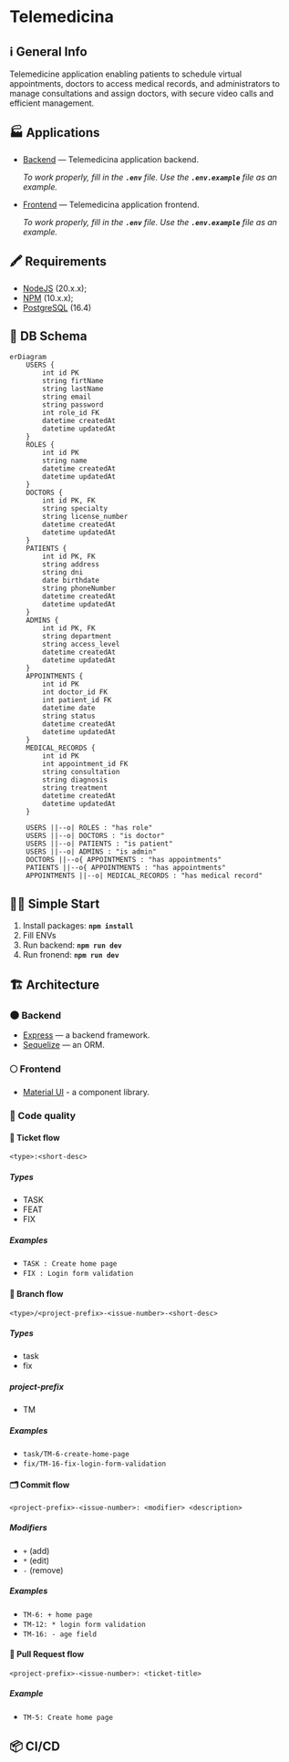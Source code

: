 # Telemedicina

## ℹ️ General Info

Telemedicine application enabling patients to schedule virtual appointments, doctors to access medical records, and administrators to manage consultations and assign doctors, with secure video calls and efficient management.

## 🏭 Applications

-   [Backend](./backend) — Telemedicina application backend.

    _To work properly, fill in the **`.env`** file. Use the **`.env.example`** file as an example._

-   [Frontend](./frontend) — Telemedicina application frontend.

    _To work properly, fill in the **`.env`** file. Use the **`.env.example`** file as an example._

## 🖍 Requirements

-   [NodeJS](https://nodejs.org/en/) (20.x.x);
-   [NPM](https://www.npmjs.com/) (10.x.x);
-   [PostgreSQL](https://www.postgresql.org/) (16.4)

## 💽 DB Schema

```mermaid
erDiagram
    USERS {
        int id PK
        string firtName
        string lastName
        string email
        string password
        int role_id FK
        datetime createdAt
        datetime updatedAt
    }
    ROLES {
        int id PK
        string name
        datetime createdAt
        datetime updatedAt
    }
    DOCTORS {
        int id PK, FK
        string specialty
        string license_number
        datetime createdAt
        datetime updatedAt
    }
    PATIENTS {
        int id PK, FK
        string address
        string dni
        date birthdate
        string phoneNumber
        datetime createdAt
        datetime updatedAt
    }
    ADMINS {
        int id PK, FK
        string department
        string access_level
        datetime createdAt
        datetime updatedAt
    }
    APPOINTMENTS {
        int id PK
        int doctor_id FK
        int patient_id FK
        datetime date
        string status
        datetime createdAt
        datetime updatedAt
    }
    MEDICAL_RECORDS {
        int id PK
        int appointment_id FK
        string consultation
        string diagnosis
        string treatment
        datetime createdAt
        datetime updatedAt
    }

    USERS ||--o| ROLES : "has role"
    USERS ||--o| DOCTORS : "is doctor"
    USERS ||--o| PATIENTS : "is patient"
    USERS ||--o| ADMINS : "is admin"
    DOCTORS ||--o{ APPOINTMENTS : "has appointments"
    PATIENTS ||--o{ APPOINTMENTS : "has appointments"
    APPOINTMENTS ||--o| MEDICAL_RECORDS : "has medical record"

```

## 🏃‍♂️ Simple Start

1. Install packages: **`npm install`**
2. Fill ENVs
3. Run backend: **`npm run dev`**
4. Run fronend: **`npm run dev`**

## 🏗️ Architecture

### 🌑 Backend

-   [Express](https://expressjs.com/) — a backend framework.
-   [Sequelize](https://sequelize.org/) — an ORM.

### 🌕 Frontend

-   [Material UI](https://mui.com/) - a component library.

### 🥊 Code quality



#### 📝 Ticket flow

```
<type>:<short-desc>
```

##### Types

-   TASK
-   FEAT
-   FIX

##### Examples

-   `TASK : Create home page`
-   `FIX : Login form validation`


#### 🌳 Branch flow

```
<type>/<project-prefix>-<issue-number>-<short-desc>
```

##### Types

-   task
-   fix

##### project-prefix

-   TM

##### Examples

-   `task/TM-6-create-home-page`
-   `fix/TM-16-fix-login-form-validation`


#### 🗂 Commit flow

```
<project-prefix>-<issue-number>: <modifier> <description>
```

##### Modifiers

-   `+` (add)
-   `*` (edit)
-   `-` (remove)

##### Examples

-   `TM-6: + home page`
-   `TM-12: * login form validation`
-   `TM-16: - age field`


#### 🏅 Pull Request flow

```
<project-prefix>-<issue-number>: <ticket-title>
```

##### Example

-   `TM-5: Create home page`


## 📦 CI/CD

